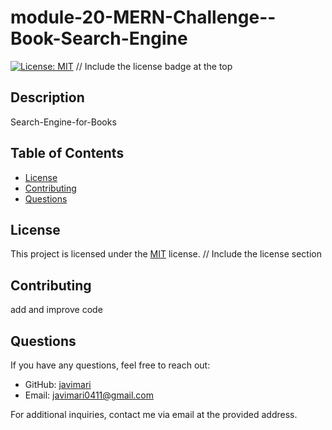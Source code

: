 # module-20-MERN-Challenge--Book-Search-Engine
  
  [![License: MIT](https://img.shields.io/badge/License-MIT-yellow.svg)](https://opensource.org/licenses/MIT) // Include the license badge at the top
  
  ## Description
  Search-Engine-for-Books
  
  ## Table of Contents

  - [License](#license)
  - [Contributing](#contributing)
  - [Questions](#questions)

  
  ## License
  This project is licensed under the [MIT](https://opensource.org/licenses/MIT) license. // Include the license section
  
  ## Contributing
  add and improve code
  
  ## Questions
  If you have any questions, feel free to reach out:
  - GitHub: [javimari](https://github.com/javimari)
  - Email: javimari0411@gmail.com
  
  For additional inquiries, contact me via email at the provided address.
  
